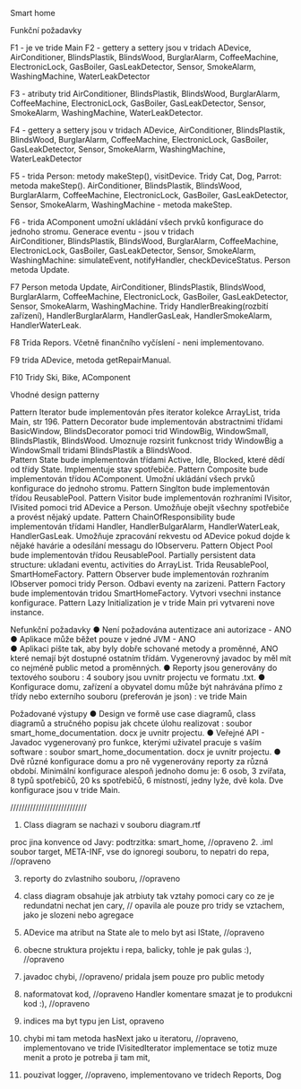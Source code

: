 Smart home

Funkční požadavky

F1 - je ve tride Main
F2 - gettery a settery jsou v tridach ADevice, AirConditioner, BlindsPlastik, BlindsWood, BurglarAlarm,
CoffeeMachine, ElectronicLock, GasBoiler, GasLeakDetector, Sensor, SmokeAlarm, WashingMachine, 
WaterLeakDetector

F3 - atributy trid   AirConditioner, BlindsPlastik, BlindsWood, BurglarAlarm,
CoffeeMachine, ElectronicLock, GasBoiler, GasLeakDetector, Sensor, SmokeAlarm, WashingMachine, 
WaterLeakDetector.

F4 - gettery a settery jsou v tridach ADevice, AirConditioner, BlindsPlastik, BlindsWood, BurglarAlarm,
CoffeeMachine, ElectronicLock, GasBoiler, GasLeakDetector, Sensor, SmokeAlarm, WashingMachine, 
WaterLeakDetector

F5 - trida Person: metody makeStep(), visitDevice. Tridy Cat, Dog, Parrot: metoda makeStep().
AirConditioner, BlindsPlastik, BlindsWood, BurglarAlarm,
CoffeeMachine, ElectronicLock, GasBoiler, GasLeakDetector, Sensor, SmokeAlarm, WashingMachine - metoda makeStep.

F6 - trida AComponent umožní ukládání všech prvků konfigurace do jednoho stromu. 
Generace eventu - jsou v tridach  
AirConditioner, BlindsPlastik, BlindsWood, BurglarAlarm, CoffeeMachine, ElectronicLock, GasBoiler, 
GasLeakDetector, Sensor, SmokeAlarm, WashingMachine: simulateEvent, notifyHandler, checkDeviceStatus.
Person metoda Update.

F7 Person metoda Update, AirConditioner, BlindsPlastik, BlindsWood, BurglarAlarm, CoffeeMachine, ElectronicLock, GasBoiler, 
GasLeakDetector, Sensor, SmokeAlarm, WashingMachine. 
Tridy HandlerBreaking(rozbití zařízení), HandlerBurglarAlarm, 
HandlerGasLeak, HandlerSmokeAlarm, HandlerWaterLeak. 

F8 Trida Repors. Včetně finančního vyčíslení - neni implementovano.

F9 trida ADevice, metoda getRepairManual.

F10 Tridy Ski, Bike, AComponent

 Vhodné design patterny
 
Pattern Iterator bude implementován přes iterator kolekce ArrayList<IVisited >, trida Main, str 196.
Pattern Decorator bude implementován abstractnimi třídami BasicWindow, BlindsDecorator pomoci trid WindowBig, WindowSmall, BlindsPlastik, BlindsWood.
Umoznuje rozsirit funkcnost tridy WindowBig a WindowSmall tridami BlindsPlastik a BlindsWood.  
Pattern State bude implementován třídami Active, Idle, Blocked, které dědí od třídy State. Implementuje stav spotřebiče.
Pattern Composite bude implementován třídou AComponent. Umožní ukládání všech prvků konfigurace do jednoho stromu.
Pattern Singlton bude implementován třídou ReusablePool.
Pattern Visitor bude implementován rozhraními IVisitor, IVisited pomoci trid ADevice a Person. 
Umožňuje obejít všechny spotřebiče a provést nějaký update.
Pattern ChainOfResponsibility bude implementován třídami Handler, HandlerBulgarAlarm, HandlerWaterLeak, HandlerGasLeak. 
Umožňuje zpracování rekvestu od ADevice pokud dojde k nějaké havárie a odesílání messagu do IObserveru.
Pattern Object Pool bude implementován třídou ReusablePool.
Partially persistent data structure: ukladani eventu, activities do ArrayList. Trida ReusablePool, SmartHomeFactory.
Pattern Observer bude implementován rozhraním IObserver pomoci tridy Person. Odbavi eventy na zarizeni.
Pattern Factory bude implementován tridou SmartHomeFactory. Vytvori vsechni instance konfigurace.
Pattern Lazy Initialization je v tride Main pri vytvareni nove instance.


Nefunkční požadavky
●	Není požadována autentizace ani autorizace - ANO
●	Aplikace může běžet pouze v jedné JVM      - ANO  
●	Aplikaci pište tak, aby byly dobře schované metody a proměnné,  ANO
které nemají být dostupné ostatním třídám. 
Vygenerovný javadoc by měl mít co nejméně public metod a proměnných.
●	Reporty jsou generovány do textového souboru : 4 soubory jsou uvnitr projectu ve formatu .txt.
●	Konfigurace domu, zařízení a obyvatel domu může být nahrávána přímo 
z třídy nebo externího souboru (preferován je json) : ve tride Main


Požadované výstupy
●	Design ve formě use case diagramů, class diagramů 
a stručného popisu jak chcete úlohu realizovat :  soubor smart_home_documentation. docx je uvnitr projectu.
●	Veřejné API - Javadoc vygenerovaný pro funkce, kterými uživatel pracuje s vaším software : 
soubor smart_home_documentation. docx je uvnitr projectu.
●	Dvě různé konfigurace domu a pro ně vygenerovány reporty za různá období. 
Minimální konfigurace alespoň jednoho domu je: 6 osob, 3 zvířata, 8 typů spotřebičů, 
20 ks spotřebičů, 6 místností, jedny lyže, dvě kola.  Dve konfigurace jsou v tride Main.


///////////////////////////
1. Class diagram se nachazi v souboru diagram.rtf

proc jina konvence od Javy: podtrzitka: smart_home, //opraveno
2. .iml soubor target, META-INF, vse do ignoregi souboru, to nepatri do repa, //opraveno

3. reporty do zvlastniho souboru, //opraveno

4. class diagram obsahuje jak atrbiuty tak vztahy pomoci cary co ze je redundatni nechat jen cary, // opavila ale pouze pro 
tridy se vztachem, jako je slozeni nebo agregace

5. ADevice ma atribut na State ale to melo byt asi IState, //opraveno

6. obecne struktura projektu i repa, balicky, tohle je pak gulas :), //opraveno

7. javadoc chybi, //opraveno/ pridala jsem pouze pro public metody

8. naformatovat kod, //opraveno
Handler komentare smazat je to produkcni kod :), //opraveno

9. indices ma byt typu jen List, opraveno

10. chybi mi tam metoda hasNext jako u iteratoru, //opraveno, implementovano ve tride IVisitedIterator
implementace se totiz muze menit a proto je potreba ji tam mit, 

11. pouzivat logger, //opraveno, implementovano ve tridech Reports, Dog
